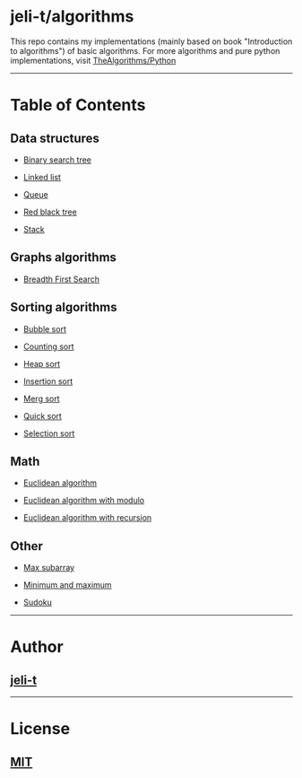 # jeli-t/algorithms

This repo contains my implementations (mainly based on book "Introduction to algorithms") of basic algorithms.
For more algorithms and pure python implementations, visit [TheAlgorithms/Python](https://github.com/TheAlgorithms/Python)

___
# Table of Contents


## Data structures
* [Binary search tree](https://github.com/jeli-t/algorithms/blob/master/data_structures/binary_search_tree.py)

* [Linked list](https://github.com/jeli-t/algorithms/blob/master/data_structures/linked_list.py)

* [Queue](https://github.com/jeli-t/algorithms/blob/master/data_structures/queue.py)

* [Red black tree](https://github.com/jeli-t/algorithms/blob/master/data_structures/red_black_tree.py)

* [Stack](https://github.com/jeli-t/algorithms/blob/master/data_structures/stack.py)


## Graphs algorithms
* [Breadth First Search](https://github.com/jeli-t/algorithms/blob/master/graph_algorithms/breadth_first_search.py)


## Sorting algorithms
* [Bubble sort](https://github.com/jeli-t/algorithms/blob/master/sorting_algorithms/bubble_sort.py)

* [Counting sort](https://github.com/jeli-t/algorithms/blob/master/sorting_algorithms/counting_sort.py)

* [Heap sort](https://github.com/jeli-t/algorithms/blob/master/sorting_algorithms/heap_sort.py)

* [Insertion sort](https://github.com/jeli-t/algorithms/blob/master/sorting_algorithms/insertion_sort.py)

* [Merg sort](https://github.com/jeli-t/algorithms/blob/master/sorting_algorithms/merg_sort.py)

* [Quick sort](https://github.com/jeli-t/algorithms/blob/master/sorting_algorithms/quick_sort.py)

* [Selection sort](https://github.com/jeli-t/algorithms/blob/master/sorting_algorithms/selection_sort.py)


## Math
* [Euclidean algorithm](https://github.com/jeli-t/algorithms/blob/master/math/euclidean_algorithm.py)

* [Euclidean algorithm with modulo](https://github.com/jeli-t/algorithms/blob/master/math/euclidean_algorithm_with_modulo.py)

* [Euclidean algorithm with recursion](https://github.com/jeli-t/algorithms/blob/master/math/euclidean_algorithm_with_recursion.py)


## Other
* [Max subarray](https://github.com/jeli-t/algorithms/blob/master/other/max_subarray.py)

* [Minimum and maximum](https://github.com/jeli-t/algorithms/blob/master/other/minimum_and_maximum.py)

* [Sudoku](https://github.com/jeli-t/algorithms/blob/master/other/sudoku.py)


___
# Author
## [jeli-t](https://github.com/jeli-t)

___
# License
## [MIT](https://github.com/jeli-t/algorithms/blob/master/LICENSE)